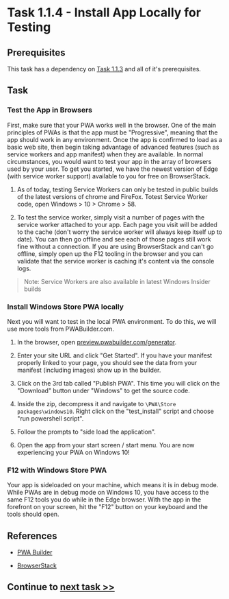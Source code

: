 # Task 1.1.4 - Install App Locally for Testing

## Prerequisites 

This task has a dependency on [Task 1.1.3](113_ConfigureSW.md) and all of it's prerequisites.

## Task 

### Test the App in Browsers

First, make sure that your PWA works well in the browser.  One of the main principles of PWAs is that the app must be "Progressive", meaning that the app should work in any environment. Once the app is confirmed to load as a basic web site, then begin taking advantage of advanced features (such as service workers and app manifest) when they are available.  In normal circumstances, you would want to test your app in the array of browsers used by your user. To get you started, we have the newest version of Edge (with service worker support) available to you for free on BrowserStack.  

1. As of today, testing Service Workers can only be tested in public builds of the latest versions of chrome and FireFox. Totest Service Worker code, open Windows > 10 > Chrome > 58.

2. To test the service worker, simply visit a number of pages with the service worker attached to your app. Each page you visit will be added to the cache (don't worry the service worker will always keep itself up to date).  You can then go offline and see each of those pages still work fine without a connection.  If you are using BrowserStack and can't go offline, simply open up the F12 tooling in the browser and you can validate that the service worker is caching it's content via the console logs.

<!-- 1.  In your browser, visit [https://www.browserstack.com/test-on-microsoft-edge-browser](https://www.browserstack.com/test-on-microsoft-edge-browser#live-cloud). 2. Create an account if you don't already have one. 3. Choose Windows > 10 > Edge 15 > new session to get started testing in Microsoft Edge. 4. You can also use BrowserStack to test in other browsers you don't have installed on your device (trial limitations apply). -->

> Note: Service Workers are also available in latest Windows Insider builds

### Install Windows Store PWA locally

Next you will want to test in the local PWA environment.  To do this, we  will use more tools from PWABuilder.com.

1. In the browser, open [preview.pwabuilder.com/generator](http://preview.pwabuilder.com/generator).

2. Enter your site URL and click "Get Started".  If you have your manifest properly linked to your page, you should see the data from your manifest (including images) show up in the builder.

3. Click on the 3rd tab called "Publish PWA".  This time you will click on the "Download" button under "Windows" to get the source code.

4. Inside the zip, decompress it and navigate to `\PWA\Store packages\windows10`. Right click on the "test_install" script and choose "run powershell script".

5. Follow the prompts to "side load the application".

6. Open the app from your start screen / start menu.  You are now experiencing your PWA on Windows 10!

### F12 with Windows Store PWA

Your app is sideloaded on your machine, which means it is in debug mode.  While PWAs are in debug mode on Windows 10, you have access to the same F12 tools you do while in the Edge browser.  With the app in the forefront on your screen, hit the "F12" button on your keyboard and the tools should open.

## References
- [PWA Builder](https://www.pwabuilder.com/generator)

- [BrowserStack](https://www.browserstack.com/test-on-microsoft-edge-browser)


## Continue to [next task >> ](121_Add_WIndows_Feature.md)






